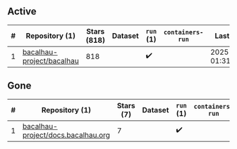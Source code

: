 ## Active
| # | Repository (1) | Stars (818) | Dataset | `run` (1) | `containers-run` | Last Modified |
| --- | --- | --- | --- | --- | --- | --- |
| 1 | [bacalhau-project/bacalhau](https://github.com/bacalhau-project/bacalhau) | 818 |  | :heavy_check_mark: |  | 2025-07-23 01:31:55+00:00 |

## Gone
| # | Repository (1) | Stars (7) | Dataset | `run` (1) | `containers-run` | Last Modified |
| --- | --- | --- | --- | --- | --- | --- |
| 1 | [bacalhau-project/docs.bacalhau.org](https://github.com/bacalhau-project/docs.bacalhau.org) | 7 |  | :heavy_check_mark: |  | 2023-12-13 22:32:16+00:00 |
